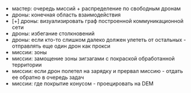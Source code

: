 - мастер: очередь миссий + распределение по свободным дронам
- дроны: конечная область взаимодействия
- [+] дроны: визуализировать граф построенной коммуникационной сети
- дроны: избегание столкновений
- дроны: если кто-то слишком далеко должен улететь от остальных - отправлять еще один дрон как прокси
- миссии: зоны
- миссии: замощение зоны зигзагами с покраской обработанной территории
- миссии: если дрон полетел на зарядку и прервал миссию - отдать ее обратно в очередь задач
- миссии: где покрытие конусом - проецировать на DEM
